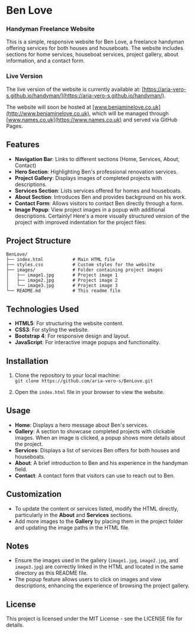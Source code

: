 # Ben Love
### Handyman Freelance Website

This is a simple, responsive website for Ben Love, a freelance handyman offering services for both houses and houseboats. The website includes sections for home services, houseboat services, project gallery, about information, and a contact form.

### Live Version

The live version of the website is currently available at: [https://aria-vero-s.github.io/handyman/](https://aria-vero-s.github.io/handyman/). 

The website will soon be hosted at [www.benjaminelove.co.uk](http://www.benjaminelove.co.uk), which will be managed through [www.names.co.uk](https://www.names.co.uk) and served via GitHub Pages.

## Features

- **Navigation Bar**: Links to different sections (Home, Services, About, Contact)
- **Hero Section**: Highlighting Ben's professional renovation services.
- **Project Gallery**: Displays images of completed projects with descriptions.
- **Services Section**: Lists services offered for homes and houseboats.
- **About Section**: Introduces Ben and provides background on his work.
- **Contact Form**: Allows visitors to contact Ben directly through a form.
- **Image Popup**: View project images in a popup with additional descriptions.
Certainly! Here's a more visually structured version of the project with improved indentation for the project files:

## Project Structure

```plaintext
BenLove/
├── index.html           # Main HTML file
├── styles.css           # Custom styles for the website
├── images/              # Folder containing project images
│   ├── image1.jpg       # Project image 1
│   ├── image2.jpg       # Project image 2
│   └── image3.jpg       # Project image 3
└── README.md            # This readme file
```

## Technologies Used

- **HTML5**: For structuring the website content.
- **CSS3**: For styling the website.
- **Bootstrap 4**: For responsive design and layout.
- **JavaScript**: For interactive image popups and functionality.

## Installation

1. Clone the repository to your local machine:  
   `git clone https://github.com/aria-vero-s/BenLove.git`

2. Open the `index.html` file in your browser to view the website.

## Usage

- **Home**: Displays a hero message about Ben's services.
- **Gallery**: A section to showcase completed projects with clickable images. When an image is clicked, a popup shows more details about the project.
- **Services**: Displays a list of services Ben offers for both houses and houseboats.
- **About**: A brief introduction to Ben and his experience in the handyman field.
- **Contact**: A contact form that visitors can use to reach out to Ben.

## Customization

- To update the content or services listed, modify the HTML directly, particularly in the **About** and **Services** sections.
- Add more images to the **Gallery** by placing them in the project folder and updating the image paths in the HTML file.

## Notes

- Ensure the images used in the gallery (`image1.jpg`, `image2.jpg`, and `image3.jpg`) are correctly linked in the HTML and located in the same directory as this README file.
- The popup feature allows users to click on images and view descriptions, enhancing the experience of browsing the project gallery.

## License

This project is licensed under the MIT License - see the LICENSE file for details.